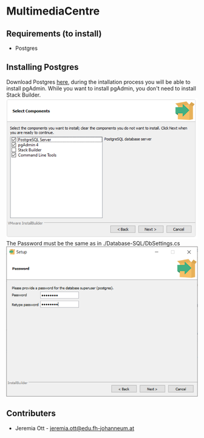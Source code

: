 # MultimediaCentre

## Requirements (to install)
- Postgres

## Installing Postgres
Download Postgres [here](https://www.postgresql.org/download/), during the intallation process you will be able to install pgAdmin. While you want to install pgAdmin, you don't need to install Stack Builder.
![Select Components](./img/PostgreSQL-Select_Components.png)   
The Password must be the same as in ./Database-SQL/DbSettings.cs
![Select Password](./img/PostgreSQL-Select_Password.png)   

## Contributers
- Jeremia Ott - jeremia.ott@edu.fh-johanneum.at